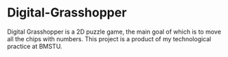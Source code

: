 # Digital-Grasshopper
Digital Grasshopper is a 2D puzzle game, the main goal of which is to move all the chips with numbers. This project is a product of my technological practice at BMSTU.
